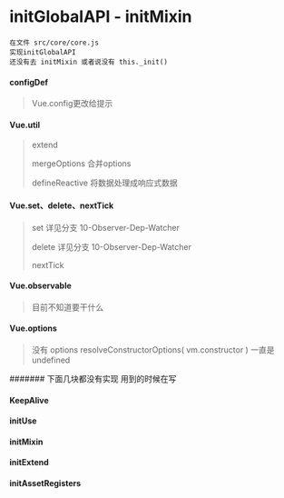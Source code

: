 # initGlobalAPI - initMixin

    在文件 src/core/core.js
    实现initGlobalAPI
    还没有去 initMixin 或者说没有 this._init()

#### configDef
>Vue.config更改给提示
#### Vue.util
>extend
> 
>mergeOptions 合并options
> 
>defineReactive 将数据处理成响应式数据
#### Vue.set、delete、nextTick
>set 详见分支 10-Observer-Dep-Watcher
> 
> delete 详见分支 10-Observer-Dep-Watcher
> 
> nextTick
#### Vue.observable
> 目前不知道要干什么
#### Vue.options
> 没有 options resolveConstructorOptions( vm.constructor ) 一直是undefined


####### 下面几块都没有实现 用到的时候在写
#### KeepAlive
#### initUse
#### initMixin
#### initExtend
#### initAssetRegisters

